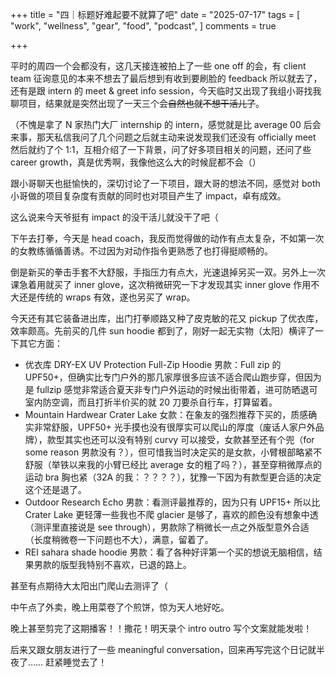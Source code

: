 +++
title = "四｜标题好难起要不就算了吧"
date = "2025-07-17"
tags = [
    "work",
    "wellness",
    "gear",
    "food",
    "podcast",
]
comments = true

+++

平时的周四一个会都没有，这几天接连被拍上了一些 one off 的会，有 client team 征询意见的本来不想去了最后想到有收到要刷脸的 feedback 所以就去了，还有是跟 intern 的 meet & greet info session，今天临时又出现了我组小哥找我聊项目，结果就是突然出现了一天三个会~~自然也就不想干活儿了~~。

（不愧是拿了 N 家热门大厂 internship 的 intern，感觉就是比 average 00 后会来事，那天私信我问了几个问题之后就主动来说发现我们还没有 officially meet 然后就约了个 1:1，互相介绍了一下背景，问了好多项目相关的问题，还问了些 career growth，真是优秀啊，我像他这么大的时候屁都不会（）

跟小哥聊天也挺愉快的，深切讨论了一下项目，跟大哥的想法不同，感觉对 both 小哥做的项目复杂度有贡献的同时也对项目产生了 impact，卓有成效。

这么说来今天爷挺有 impact 的没干活儿就没干了吧（

下午去打拳，今天是 head coach，我反而觉得做的动作有点太复杂，不如第一次的女教练循循善诱。不过因为对动作指令更熟悉了也打得挺顺畅的。

倒是新买的拳击手套不大舒服，手指压力有点大，光速退掉另买一双。另外上一次课急着用就买了 inner glove，这次稍微研究一下才发现其实 inner glove 作用不大还是传统的 wraps 有效，遂也另买了 wrap。

今天还有其它装备进出库，出门打拳顺路又种了皮克敏的花又 pickup 了优衣库，效率颇高。先前买的几件 sun hoodie 都到了，刚好一起无实物（太阳）横评了一下其它方面：
- 优衣库 DRY-EX UV Protection Full-Zip Hoodie 男款：Full zip 的 UPF50+，但确实比专门户外的那几家厚很多应该不适合爬山跑步穿，但因为是 fullzip 感觉非常适合夏天非专门户外运动的时候出街带着，进可防晒退可室内防空调，而且打折半价买的就 20 刀要杀自行车，打算留着。
- Mountain Hardwear Crater Lake 女款：在象友的强烈推荐下买的，质感确实非常舒服，UPF50+ 光手摸也没有很厚实可以爬山的厚度（废话人家户外品牌），款型其实也还可以没有特别 curvy 可以接受，女款甚至还有个兜（for some reason 男款没有？），但可惜我当时决定买的是女款，小臂根部略紧不舒服（举铁以来我的小臂已经比 average 女的粗了吗？），甚至穿稍微厚点的运动 bra 胸也紧（32A 的我：？？？？），犹豫一下因为有款型更合适的决定这个还是退了。
- Outdoor Research Echo 男款：看测评最推荐的，因为只有 UPF15+ 所以比 Crater Lake 更轻薄一些我也不爬 glacier 是够了，喜欢的颜色没有想象中透（测评里直接说是 see through），男款除了稍微长一点之外版型意外合适（长度稍微卷一下问题也不大），满意，留着了。
- REI sahara shade hoodie 男款：看了各种好评第一个买的想说无脑相信，结果男款的版型我特别不喜欢，已退的路上。

甚至有点期待大太阳出门爬山去测评了（

中午点了外卖，晚上用菜卷了个煎饼，惊为天人地好吃。

晚上甚至剪完了这期播客！！撒花！明天录个 intro outro 写个文案就能发啦！

后来又跟女朋友进行了一些 meaningful conversation，回来再写完这个日记就半夜了…… 赶紧睡觉去了！